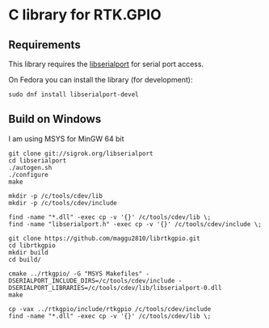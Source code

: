 # C library for RTK.GPIO

## Requirements

This library requires the [libserialport](https://sigrok.org/wiki/Libserialport) for serial port access.

On Fedora you can install the library (for development):

```
sudo dnf install libserialport-devel
```

## Build on Windows

I am using MSYS for MinGW 64 bit

```
git clone git://sigrok.org/libserialport
cd libserialport
./autogen.sh
./configure
make

mkdir -p /c/tools/cdev/lib
mkdir -p /c/tools/cdev/include

find -name "*.dll" -exec cp -v '{}' /c/tools/cdev/lib \;
find -name "libserialport.h" -exec cp -v '{}' /c/tools/cdev/include \;
```

```
git clone https://github.com/maggu2810/librtkgpio.git
cd librtkgpio
mkdir build
cd build/

cmake ../rtkgpio/ -G "MSYS Makefiles" -DSERIALPORT_INCLUDE_DIRS=/c/tools/cdev/include -DSERIALPORT_LIBRARIES=/c/tools/cdev/lib/libserialport-0.dll
make

cp -vax ../rtkgpio/include/rtkgpio /c/tools/cdev/include
find -name "*.dll" -exec cp -v '{}' /c/tools/cdev/lib \;
```
